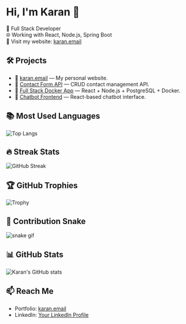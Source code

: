 # Hi, I'm Karan 👋

🚀 Full Stack Developer  
🌐 Working with React, Node.js, Spring Boot  
💼 Visit my website: [karan.email](https://karan.email)

## 🛠️ Projects
- 🔗 [karan.email](https://karan.email) — My personal website.
- 🔗 [Contact Form API](https://github.com/knkrn5/contact-form-api) — CRUD contact management API.
- 🔗 [Full Stack Docker App](https://github.com/knkrn5/fullstack-docker-app) — React + Node.js + PostgreSQL + Docker.
- 🔗 [Chatbot Frontend](https://github.com/knkrn5/chatbot-frontend) — React-based chatbot interface.

## 📚 Most Used Languages
![Top Langs](https://github-readme-stats.vercel.app/api/top-langs/?username=knkrn5&layout=compact&theme=radical)

## 🔥 Streak Stats
![GitHub Streak](https://streak-stats.demolab.com/?user=knkrn5&theme=radical)

## 🏆 GitHub Trophies
![Trophy](https://github-profile-trophy.vercel.app/?username=knkrn5&theme=radical)

## 🐍 Contribution Snake
![snake gif](https://raw.githubusercontent.com/knkrn5/knkrn5/output/github-contribution-grid-snake.svg)


## 📊 GitHub Stats
![Karan's GitHub stats](https://github-readme-stats.vercel.app/api?username=knkrn5&show_icons=true&theme=radical)

## 📫 Reach Me
- Portfolio: [karan.email](https://karan.email)
- LinkedIn: [Your LinkedIn Profile](#)
